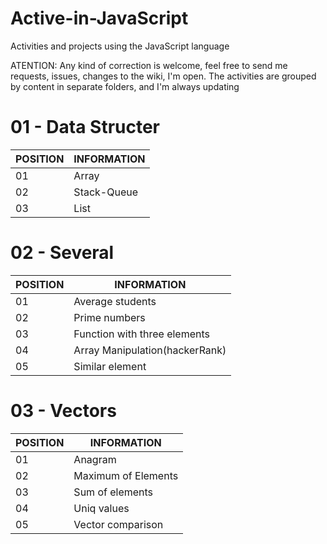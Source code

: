 # Active-in-JavaScript
Activities and projects using the JavaScript language

ATENTION: Any kind of correction is welcome, feel free to send me requests, issues, changes to the wiki, I'm open.
The activities are grouped by content in separate folders, and I'm always updating

# 01 - Data Structer
POSITION|INFORMATION 
--------- | ------
01     | Array
02   | Stack-Queue
03   | List



# 02 - Several

POSITION|INFORMATION 
--------- | ------
01     | Average students
02   |  Prime numbers
03   | Function with three elements
04  |  Array Manipulation(hackerRank)
05  | Similar element

# 03 - Vectors

POSITION|INFORMATION 
--------- | ------
01     | Anagram
02   |  Maximum of Elements
03   | Sum of elements
04  |  Uniq values
05  | Vector comparison







